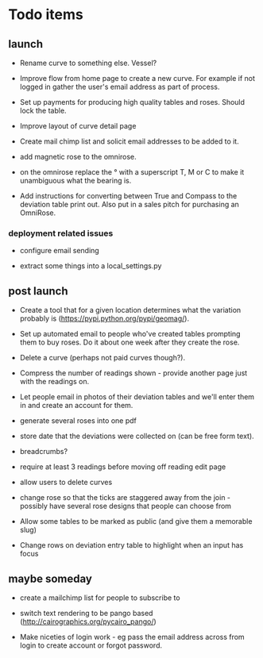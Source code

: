 # Todo items

## launch

* Rename curve to something else. Vessel?

* Improve flow from home page to create a new curve. For example if not logged in gather the user's email address as part of process.

* Set up payments for producing high quality tables and roses. Should lock the table.

* Improve layout of curve detail page

* Create mail chimp list and solicit email addresses to be added to it.

* add magnetic rose to the omnirose.

* on the omnirose replace the ° with a superscript T, M or C to make it unambiguous what the bearing is.

* Add instructions for converting between True and Compass to the deviation table print out. Also put in a sales pitch for purchasing an OmniRose.

### deployment related issues

* configure email sending

* extract some things into a local_settings.py


## post launch

* Create a tool that for a given location determines what the variation probably is (https://pypi.python.org/pypi/geomag/).

* Set up automated email to people who've created tables prompting them to buy roses. Do it about one week after they create the rose.

* Delete a curve (perhaps not paid curves though?).

* Compress the number of readings shown - provide another page just with the readings on.

* Let people email in photos of their deviation tables and we'll enter them in and create an account for them.

* generate several roses into one pdf

* store date that the deviations were collected on (can be free form text).

* breadcrumbs?

* require at least 3 readings before moving off reading edit page

* allow users to delete curves

* change rose so that the ticks are staggered away from the join - possibly have several rose designs that people can choose from

* Allow some tables to be marked as public (and give them a memorable slug)

* Change rows on deviation entry table to highlight when an input has focus

## maybe someday

* create a mailchimp list for people to subscribe to

* switch text rendering to be pango based (http://cairographics.org/pycairo_pango/)

* Make niceties of login work - eg pass the email address across from login to create account or forgot password.

